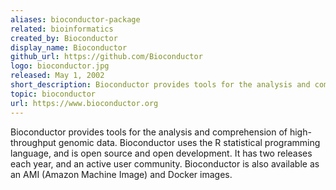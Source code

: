 ```yaml
---
aliases: bioconductor-package
related: bioinformatics
created_by: Bioconductor
display_name: Bioconductor
github_url: https://github.com/Bioconductor
logo: bioconductor.jpg
released: May 1, 2002
short_description: Bioconductor provides tools for the analysis and comprehension of high-throughput genomic data.
topic: bioconductor
url: https://www.bioconductor.org
---
```


Bioconductor provides tools for the analysis and comprehension of high-throughput genomic data. 
Bioconductor uses the R statistical programming language, and is open source and open development. 
It has two releases each year, and an active user community.
Bioconductor is also available as an AMI (Amazon Machine Image) and Docker images.
